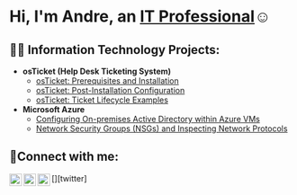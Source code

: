 <h1>Hi, I'm Andre, an <a href="https://www.linkedin.com/in/andre-merriweather-aa3a04335/">IT Professional</a>☺</h1>

<h2>👨‍💻 Information Technology Projects:</h2>

- <b>osTicket (Help Desk Ticketing System)</b>
  - [osTicket: Prerequisites and Installation](https://github.com/andremerriweather/osticket-prereqs)
  - [osTicket: Post-Installation Configuration](https://github.com/andremerriweather/post-install-config)
  - [osTicket: Ticket Lifecycle Examples](https://github.com/andremerriweather/ticket-lifecycle)
- <b>Microsoft Azure</b>
  - [Configuring On-premises Active Directory within Azure VMs](https://github.com/andremerriweather/configure-ad)
  - [Network Security Groups (NSGs) and Inspecting Network Protocols](https://github.com/andremerriweather/azure-network-protocols)

<h2>🤳Connect with me:</h2>

[<img align="left" alt="Josh | Twitter" width="22px" src="https://cdn.jsdelivr.net/npm/simple-icons@v3/icons/twitter.svg" />][twitter]
[<img align="left" alt="Josh | LinkedIn" width="22px" src="https://cdn.jsdelivr.net/npm/simple-icons@v3/icons/linkedin.svg" />][linkedin]
[<img align="left" alt="Josh | Instagram" width="22px" src="https://cdn.jsdelivr.net/npm/simple-icons@v3/icons/instagram.svg" />][instagram]


[instagram]: https://www.instagram.com/ActiveCodeBlend
[linkedin]: https://linkedin.com/in/andre-merriweather-aa3a04335/
